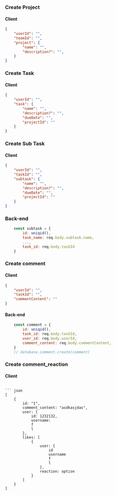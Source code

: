### Create Project
#### Client
``` json
{
    "userId": "",
    "teamId": "",
    "project": {
        "name": "",
        "description?": "",
    }
}
```

### Create Task
#### Client
``` json
{
    "userId": "",
    "task": {
        "name": "",
        "description?": "",
        "dueDate": "",
        "projectId": ""
    }
}
```

### Create Sub Task
#### Client
``` json
{
    "userId": "",
    "taskId": "",
    "subtask": {
        "name": "",
        "description?": "",
        "dueDate": "",
        "projectId": ""
    }
}
```

### Back-end
```js
    const subtask = {
        id: uniqid(),
        task_name: req.body.subtask.name,
        ...,
        task_id: req.body.taskId
    }
```

### Create comment
#### Client
``` json
{
    "userId": "",
    "taskId": "",
    "commentContent": ""
}
```

#### Back-end
``` js
    const comment = {
        id: uniqid(),
        task_id: req.body.taskId,
        user_id: req.body.userId,
        comment_content: req.body.commentContent,
    }
    // database.comment.create(comment)
```

### Create comment_reaction

#### Client
``` json

```


``` get comment by task id
``` json
[
    {
        id: "1",
        comment_content: "asdkasjdas",
        user: {
            id: 1232132,
            username:
            f
            l
        },
        likes: [
            {
                user: {
                    id
                    username
                    f
                    l
                },
                reaction: option
            }
        ]
    }
]
```